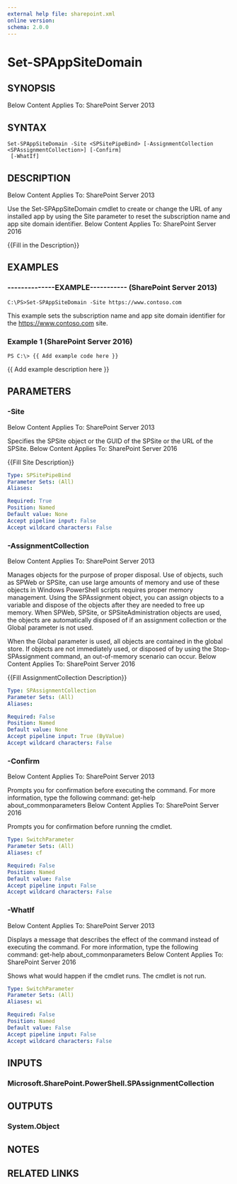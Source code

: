 ```yaml
---
external help file: sharepoint.xml
online version: 
schema: 2.0.0
---
```


# Set-SPAppSiteDomain

## SYNOPSIS
Below Content Applies To: SharePoint Server 2013

## SYNTAX

```
Set-SPAppSiteDomain -Site <SPSitePipeBind> [-AssignmentCollection <SPAssignmentCollection>] [-Confirm]
 [-WhatIf]
```

## DESCRIPTION
Below Content Applies To: SharePoint Server 2013

Use the Set-SPAppSiteDomain cmdlet to create or change the URL of any installed app by using the Site parameter to reset the subscription name and app site domain identifier.
Below Content Applies To: SharePoint Server 2016

{{Fill in the Description}}

## EXAMPLES

### --------------EXAMPLE----------- (SharePoint Server 2013)
```
C:\PS>Set-SPAppSiteDomain -Site https://www.contoso.com
```

This example sets the subscription name and app site domain identifier for the https://www.contoso.com site.

### Example 1 (SharePoint Server 2016)
```
PS C:\> {{ Add example code here }}
```

{{ Add example description here }}

## PARAMETERS

### -Site
Below Content Applies To: SharePoint Server 2013

Specifies the SPSite object or the GUID of the SPSite or the URL of the SPSite.
Below Content Applies To: SharePoint Server 2016

{{Fill Site Description}}

```yaml
Type: SPSitePipeBind
Parameter Sets: (All)
Aliases: 

Required: True
Position: Named
Default value: None
Accept pipeline input: False
Accept wildcard characters: False
```

### -AssignmentCollection
Below Content Applies To: SharePoint Server 2013

Manages objects for the purpose of proper disposal.
Use of objects, such as SPWeb or SPSite, can use large amounts of memory and use of these objects in Windows PowerShell scripts requires proper memory management.
Using the SPAssignment object, you can assign objects to a variable and dispose of the objects after they are needed to free up memory.
When SPWeb, SPSite, or SPSiteAdministration objects are used, the objects are automatically disposed of if an assignment collection or the Global parameter is not used.

When the Global parameter is used, all objects are contained in the global store.
If objects are not immediately used, or disposed of by using the Stop-SPAssignment command, an out-of-memory scenario can occur.
Below Content Applies To: SharePoint Server 2016

{{Fill AssignmentCollection Description}}

```yaml
Type: SPAssignmentCollection
Parameter Sets: (All)
Aliases: 

Required: False
Position: Named
Default value: None
Accept pipeline input: True (ByValue)
Accept wildcard characters: False
```

### -Confirm
Below Content Applies To: SharePoint Server 2013

Prompts you for confirmation before executing the command.
For more information, type the following command: get-help about_commonparameters Below Content Applies To: SharePoint Server 2016

Prompts you for confirmation before running the cmdlet.

```yaml
Type: SwitchParameter
Parameter Sets: (All)
Aliases: cf

Required: False
Position: Named
Default value: False
Accept pipeline input: False
Accept wildcard characters: False
```

### -WhatIf
Below Content Applies To: SharePoint Server 2013

Displays a message that describes the effect of the command instead of executing the command.
For more information, type the following command: get-help about_commonparameters Below Content Applies To: SharePoint Server 2016

Shows what would happen if the cmdlet runs.
The cmdlet is not run.

```yaml
Type: SwitchParameter
Parameter Sets: (All)
Aliases: wi

Required: False
Position: Named
Default value: False
Accept pipeline input: False
Accept wildcard characters: False
```

## INPUTS

### Microsoft.SharePoint.PowerShell.SPAssignmentCollection

## OUTPUTS

### System.Object

## NOTES

## RELATED LINKS

